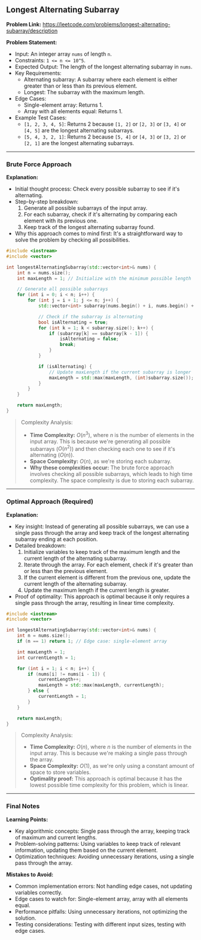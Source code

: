 ## Longest Alternating Subarray

**Problem Link:** https://leetcode.com/problems/longest-alternating-subarray/description

**Problem Statement:**
- Input: An integer array `nums` of length `n`.
- Constraints: `1 <= n <= 10^5`.
- Expected Output: The length of the longest alternating subarray in `nums`.
- Key Requirements:
  - Alternating subarray: A subarray where each element is either greater than or less than its previous element.
  - Longest: The subarray with the maximum length.
- Edge Cases:
  - Single-element array: Returns 1.
  - Array with all elements equal: Returns 1.
- Example Test Cases:
  - `[1, 2, 3, 4, 5]`: Returns 2 because `[1, 2]` or `[2, 3]` or `[3, 4]` or `[4, 5]` are the longest alternating subarrays.
  - `[5, 4, 3, 2, 1]`: Returns 2 because `[5, 4]` or `[4, 3]` or `[3, 2]` or `[2, 1]` are the longest alternating subarrays.

---

### Brute Force Approach

**Explanation:**
- Initial thought process: Check every possible subarray to see if it's alternating.
- Step-by-step breakdown:
  1. Generate all possible subarrays of the input array.
  2. For each subarray, check if it's alternating by comparing each element with its previous one.
  3. Keep track of the longest alternating subarray found.
- Why this approach comes to mind first: It's a straightforward way to solve the problem by checking all possibilities.

```cpp
#include <iostream>
#include <vector>

int longestAlternatingSubarray(std::vector<int>& nums) {
    int n = nums.size();
    int maxLength = 1; // Initialize with the minimum possible length

    // Generate all possible subarrays
    for (int i = 0; i < n; i++) {
        for (int j = i + 1; j <= n; j++) {
            std::vector<int> subarray(nums.begin() + i, nums.begin() + j);

            // Check if the subarray is alternating
            bool isAlternating = true;
            for (int k = 1; k < subarray.size(); k++) {
                if (subarray[k] == subarray[k - 1]) {
                    isAlternating = false;
                    break;
                }
            }

            if (isAlternating) {
                // Update maxLength if the current subarray is longer
                maxLength = std::max(maxLength, (int)subarray.size());
            }
        }
    }

    return maxLength;
}
```

> Complexity Analysis:
> - **Time Complexity:** $O(n^3)$, where $n$ is the number of elements in the input array. This is because we're generating all possible subarrays ($O(n^2)$) and then checking each one to see if it's alternating ($O(n)$).
> - **Space Complexity:** $O(n)$, as we're storing each subarray.
> - **Why these complexities occur:** The brute force approach involves checking all possible subarrays, which leads to high time complexity. The space complexity is due to storing each subarray.

---

### Optimal Approach (Required)

**Explanation:**
- Key insight: Instead of generating all possible subarrays, we can use a single pass through the array and keep track of the longest alternating subarray ending at each position.
- Detailed breakdown:
  1. Initialize variables to keep track of the maximum length and the current length of the alternating subarray.
  2. Iterate through the array. For each element, check if it's greater than or less than the previous element.
  3. If the current element is different from the previous one, update the current length of the alternating subarray.
  4. Update the maximum length if the current length is greater.
- Proof of optimality: This approach is optimal because it only requires a single pass through the array, resulting in linear time complexity.

```cpp
#include <iostream>
#include <vector>

int longestAlternatingSubarray(std::vector<int>& nums) {
    int n = nums.size();
    if (n == 1) return 1; // Edge case: single-element array

    int maxLength = 1;
    int currentLength = 1;

    for (int i = 1; i < n; i++) {
        if (nums[i] != nums[i - 1]) {
            currentLength++;
            maxLength = std::max(maxLength, currentLength);
        } else {
            currentLength = 1;
        }
    }

    return maxLength;
}
```

> Complexity Analysis:
> - **Time Complexity:** $O(n)$, where $n$ is the number of elements in the input array. This is because we're making a single pass through the array.
> - **Space Complexity:** $O(1)$, as we're only using a constant amount of space to store variables.
> - **Optimality proof:** This approach is optimal because it has the lowest possible time complexity for this problem, which is linear.

---

### Final Notes

**Learning Points:**
- Key algorithmic concepts: Single pass through the array, keeping track of maximum and current lengths.
- Problem-solving patterns: Using variables to keep track of relevant information, updating them based on the current element.
- Optimization techniques: Avoiding unnecessary iterations, using a single pass through the array.

**Mistakes to Avoid:**
- Common implementation errors: Not handling edge cases, not updating variables correctly.
- Edge cases to watch for: Single-element array, array with all elements equal.
- Performance pitfalls: Using unnecessary iterations, not optimizing the solution.
- Testing considerations: Testing with different input sizes, testing with edge cases.